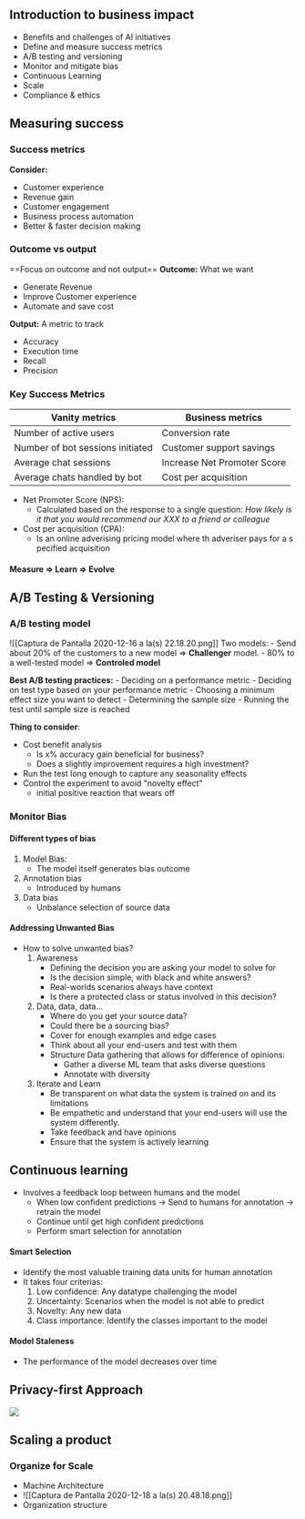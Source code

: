 ## **Introduction to business impact**
- Benefits and challenges of AI initiatives
- Define and measure success metrics
- A/B testing and versioning
- Monitor and mitigate bias
- Continuous Learning
- Scale
- Compliance & ethics

## **Measuring success**
### Success metrics
**Consider:**
- Customer experience
- Revenue gain
- Customer engagement
- Business process automation
- Better & faster decision making

### Outcome vs output
==Focus on outcome and not output==
**Outcome:** What we want
- Generate Revenue
- Improve Customer experience
- Automate and save cost

**Output:** A metric to track
- Accuracy
- Execution time
- Recall
- Precision

### Key Success Metrics
| Vanity metrics                   | Business metrics            |
| -------------------------------- | --------------------------- |
| Number of active users           | Conversion rate             |
| Number of bot sessions initiated | Customer support savings    |
| Average chat sessions            | Increase Net Promoter Score |
| Average chats handled by bot     | Cost per acquisition        |

- Net Promoter Score (NPS):
	- Calculated based on the response to a single question: *How likely is it that you would recommend our XXX to a friend or colleague*
- Cost per acquisition (CPA):
	- Is an online adverising pricing model where th adveriser pays for a s pecified acquisition 

#### Measure => Learn => Evolve

## A/B Testing & Versioning
### A/B testing model
![[Captura de Pantalla 2020-12-16 a la(s) 22.18.20.png]]
Two models:
	- Send about 20% of the customers to a new model => **Challenger** model.
	- 80% to a well-tested model => **Controled model**

**Best A/B testing practices:**
	- Deciding on a performance metric
	- Deciding on test type based on your performance metric
	- Choosing a minimum effect size you want to detect
	- Determining the sample size
	- Running the test until sample size is reached
	
**Thing to consider**:
- Cost benefit analysis
	- Is x% accuracy gain beneficial for business?
	- Does a slightly improvement requires a high investment?
- Run the test long enough to capture any seasonality effects
- Control the experiment to avoid "novelty effect"
	- initial positive reaction that wears off

### Monitor Bias
#### Different types of bias
1. Model Bias:
	- The model itself generates bias outcome
2. Annotation bias
	- Introduced by humans
3. Data bias
	- Unbalance selection of source data

#### Addressing Unwanted Bias
- How to solve unwanted bias?
	1. Awareness
		- Defining the decision you are asking your model to solve for
		- Is the decision simple, with black and white answers?
		- Real-worlds scenarios always have context
		- Is there a protected class or status involved in this decision?
	2. Data, data, data...
		- Where do you get your source data?
		- Could there be a sourcing bias?
		- Cover for enough examples and edge cases
		- Think about all your end-users and test with them
		- Structure Data gathering that allows for difference of opinions:
			- Gather a diverse ML team that asks diverse questions
			- Annotate with diversity
	3. Iterate and Learn
		- Be transparent on what data the system is trained on and its limitations
		- Be empathetic and understand that your end-users will use the system differently.
		- Take feedback and have opinions
		- Ensure that the system is actively learning

## Continuous learning
- Involves a feedback loop between humans and the model
	- When low confident predictions -> Send to humans for annotation -> retrain the model
	- Continue until get high confident predictions
	- Perform smart selection for annotation

#### Smart Selection
- Identify the most valuable training data units for human annotation
- It takes four criterias:
	1. Low confidence: Any datatype challenging the model
	2. Uncertainty: Scenarios when the model is not able to predict
	3. Novelty: Any new data
	4. Class importance: Identify the classes important to the model

#### Model Staleness
- The performance of the model decreases over time

## Privacy-first Approach
![](https://video.udacity-data.com/topher/2019/May/5cef0185_polaris-consent/polaris-consent.jpg)

## Scaling a product
### Organize for Scale
- Machine Architecture
- ![[Captura de Pantalla 2020-12-18 a la(s) 20.48.18.png]]
- Organization structure
